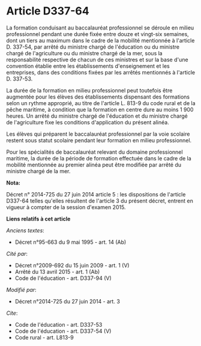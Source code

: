 # Article D337-64

La formation conduisant au baccalauréat professionnel se déroule en milieu professionnel pendant une durée fixée entre douze
et vingt-six semaines, dont un tiers au maximum dans le cadre de la mobilité mentionnée à l'article D. 337-54, par arrêté du
ministre chargé de l'éducation ou du ministre chargé de l'agriculture ou du ministre chargé de la mer, sous la responsabilité
respective de chacun de ces ministres et sur la base d'une convention établie entre les établissements d'enseignement et les
entreprises, dans des conditions fixées par les arrêtés mentionnés à l'article D. 337-53. 

La durée de la formation en milieu professionnel peut toutefois être augmentée pour les élèves des établissements dispensant
des formations selon un rythme approprié, au titre de l'article L. 813-9 du code rural et de la pêche maritime, à condition
que la formation en centre dure au moins 1 900 heures. Un arrêté du ministre chargé de l'éducation et du ministre chargé de
l'agriculture fixe les conditions d'application du présent alinéa. 

Les élèves qui préparent le baccalauréat professionnel par la voie scolaire restent sous statut scolaire pendant leur
formation en milieu professionnel. 

Pour les spécialités de baccalauréat relevant du domaine professionnel maritime, la durée de la période de formation
effectuée dans le cadre de la mobilité mentionnée au premier alinéa peut être modifiée par arrêté du ministre chargé de la
mer.

**Nota:**

Décret n° 2014-725 du 27 juin 2014 article 5 : les dispositions de l'article D337-64 telles qu'elles résultent de l'article 3
du présent décret, entrent en vigueur à compter de la session d'examen 2015.

**Liens relatifs à cet article**

_Anciens textes_:

  - Décret n°95-663 du 9 mai 1995 - art. 14 (Ab)

_Cité par_:

  - Décret n°2009-692 du 15 juin 2009 - art. 1 (V)
  - Arrêté du 13 avril 2015 - art. 1 (Ab)
  - Code de l'éducation - art. D337-94 (V)

_Modifié par_:

  - Décret n°2014-725 du 27 juin 2014 - art. 3

_Cite_:

  - Code de l'éducation - art. D337-53
  - Code de l'éducation - art. D337-54 (V)
  - Code rural - art. L813-9
